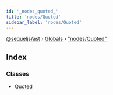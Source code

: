 ```yaml
---
id: '_nodes_quoted_'
title: 'nodes/Quoted'
sidebar_label: 'nodes/Quoted'
---
```


[@sequeljs/ast](../index.md) › [Globals](../globals.md) ›
["nodes/Quoted"](_nodes_quoted_.md)

## Index

### Classes

- [Quoted](../classes/_nodes_quoted_.quoted.md)
